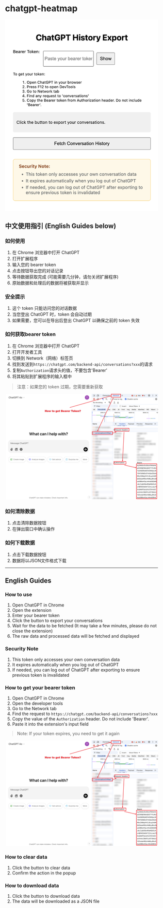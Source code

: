 # chatgpt-heatmap

<img src="./images/screenshot.png" width="600" alt="screenshot"/>

## 中文使用指引 (English Guides below)

### 如何使用

1. 在 Chrome 浏览器中打开 ChatGPT
2. 打开扩展程序
3. 输入您的 bearer token
4. 点击按钮导出您的对话记录
5. 等待数据获取完成 (可能需要几分钟，请勿关闭扩展程序)
6. 原始数据和处理后的数据将被获取并显示

### 安全提示

1. 这个 token 只能访问您的对话数据
2. 当您登出 ChatGPT 时，token 会自动过期
3. 如果需要，您可以在导出后登出 ChatGPT 以确保之前的 token 失效

### 如何获取bearer token

1. 在 Chrome 浏览器中打开 ChatGPT
2. 打开开发者工具
3. 切换到 Network（网络）标签页
4. 找到发送到`https://chatgpt.com/backend-api/conversations?xxx`的请求
5. 复制`Authorization`请求头的值，不要包含'Bearer'
6. 将其粘贴到扩展程序的输入框中

> 注意：如果您的 token 过期，您需要重新获取

![获取bearer token](./images/get-bearer-token.png)

### 如何清除数据

1. 点击清除数据按钮
2. 在弹出窗口中确认操作

### 如何下载数据

1. 点击下载数据按钮
2. 数据将以JSON文件格式下载

---

## English Guides

### How to use

1. Open ChatGPT in Chrome
2. Open the extension
3. Enter your bearer token
4. Click the button to export your conversations
5. Wait for the data to be fetched (It may take a few minutes, please do not close the extension)
6. The raw data and processed data will be fetched and displayed

### Security Note

1. This token only accesses your own conversation data
2. It expires automatically when you log out of ChatGPT
3. If needed, you can log out of ChatGPT after exporting to ensure previous token is invalidated

### How to get your bearer token

1. Open ChatGPT in Chrome
2. Open the developer tools
3. Go to the Network tab
4. Find the request to `https://chatgpt.com/backend-api/conversations?xxx`
5. Copy the value of the `Authorization` header. Do not include 'Bearer'.
6. Paste it into the extension's input field

> Note: If your token expires, you need to get it again

![get bearer token](./images/get-bearer-token.png)

### How to clear data

1. Click the button to clear data
2. Confirm the action in the popup

### How to download data

1. Click the button to download data
2. The data will be downloaded as a JSON file